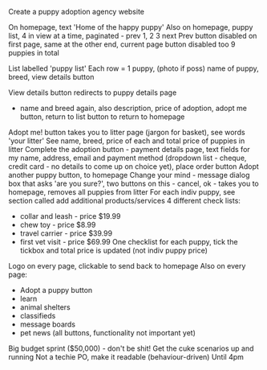 Create a puppy adoption agency website

On homepage, text 'Home of the happy puppy'
Also on homepage, puppy list, 4 in view at a time, paginated - prev 1, 2 3 next
Prev button disabled on first page, same at the other end, current page button disabled too
9 puppies in total

List labelled 'puppy list'
Each row = 1 puppy, (photo if poss) name of puppy, breed, view details button

View details button redirects to puppy details page
  - name and breed again, also description, price of adoption, adopt me button, return to list button to return to homepage

Adopt me! button takes you to litter page (jargon for basket), see words 'your litter'
See name, breed, price of each and total price of puppies in litter
Complete the adoption button - payment details page, text fields for my name, address, email and payment method (dropdown list - cheque, credit card - no details to come up on choice yet), place order button
Adopt another puppy button, to homepage
Change your mind - message dialog box that asks 'are you sure?', two buttons on this - cancel, ok - takes you to homepage, removes all puppies from litter
For each indiv puppy, see section called add additional products/services
4 different check lists:
  - collar and leash - price $19.99
  - chew toy - price $8.99
  - travel carrier - price $39.99
  - first vet visit - price $69.99
One checklist for each puppy, tick the tickbox and total price is updated (not indiv puppy price)

Logo on every page, clickable to send back to homepage
Also on every page:
  - Adopt a puppy button
  - learn
  - animal shelters
  - classifieds
  - message boards
  - pet news (all buttons, functionality not important yet)

Big budget sprint ($50,000) - don't be shit!
Get the cuke scenarios up and running
Not a techie PO, make it readable (behaviour-driven)
Until 4pm